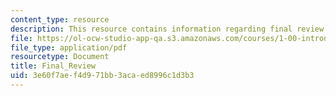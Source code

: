 ```yaml
---
content_type: resource
description: This resource contains information regarding final review.
file: https://ol-ocw-studio-app-qa.s3.amazonaws.com/courses/1-00-introduction-to-computers-and-engineering-problem-solving-spring-2012/3e60f7aef4d971bb3acaed8996c1d3b3_MIT1_00S12_Final_Review.pdf
file_type: application/pdf
resourcetype: Document
title: Final_Review
uid: 3e60f7ae-f4d9-71bb-3aca-ed8996c1d3b3
---
```

